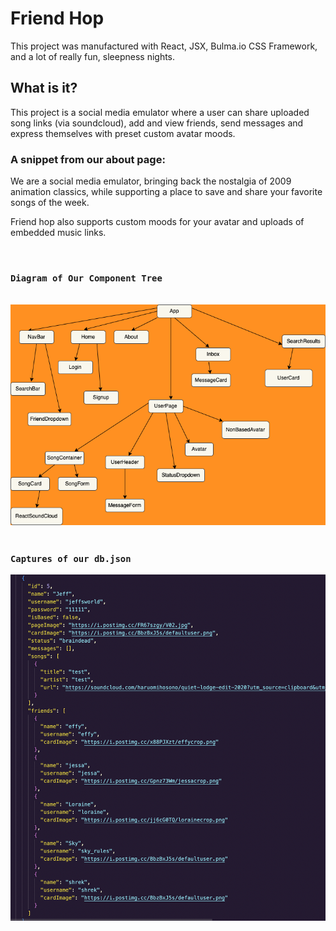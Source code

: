# Friend Hop

This project was manufactured with React, JSX, Bulma.io CSS Framework, and a lot of really fun, sleepness nights. 


## What is it?
This project is a social media emulator where a user 
can share uploaded song links (via soundcloud), add and view friends, send messages and express themselves with preset custom avatar moods.  

### A snippet from our about page: 
We are a social media emulator, bringing back the nostalgia of 2009 animation classics, while supporting a place to save and share your favorite songs of the week. 

Friend hop also supports custom moods for your avatar and uploads of embedded music links. 


<br/>

### `Diagram of Our Component Tree `
<br/>
<img src="component_tree.png"/>

<br/>
<br/> 

### `Captures of our db.json `
<img src="db.png"/>